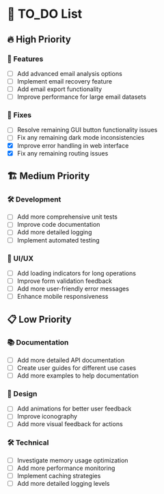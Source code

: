 # 📝 TO_DO List

## 🔥 High Priority

### 🚀 Features
- [ ] Add advanced email analysis options
- [ ] Implement email recovery feature
- [ ] Add email export functionality
- [ ] Improve performance for large email datasets

### 🐛 Fixes
- [ ] Resolve remaining GUI button functionality issues
- [ ] Fix any remaining dark mode inconsistencies
- [x] Improve error handling in web interface
- [x] Fix any remaining routing issues

## 🏗️ Medium Priority

### 🛠️ Development
- [ ] Add more comprehensive unit tests
- [ ] Improve code documentation
- [ ] Add more detailed logging
- [ ] Implement automated testing

### 🎨 UI/UX
- [ ] Add loading indicators for long operations
- [ ] Improve form validation feedback
- [ ] Add more user-friendly error messages
- [ ] Enhance mobile responsiveness

## 📋 Low Priority

### 📚 Documentation
- [ ] Add more detailed API documentation
- [ ] Create user guides for different use cases
- [ ] Add more examples to help documentation

### 🎨 Design
- [ ] Add animations for better user feedback
- [ ] Improve iconography
- [ ] Add more visual feedback for actions

### 🛠️ Technical
- [ ] Investigate memory usage optimization
- [ ] Add more performance monitoring
- [ ] Implement caching strategies
- [ ] Add more detailed logging levels
